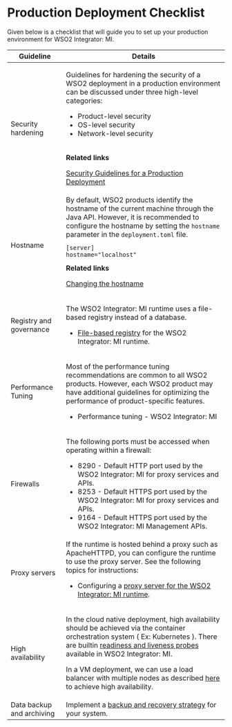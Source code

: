 # Production Deployment Checklist

Given below is a checklist that will guide you to set up your production environment for WSO2 Integrator: MI.

<table>
   <thead>
      <tr class="header">
         <th>Guideline</th>
         <th>Details</th>
      </tr>
   </thead>
   <tbody>
      <tr class="odd">
         <td>Security hardening</td>
         <td>
            <div class="content-wrapper">
               <p>Guidelines for hardening the security of a WSO2 deployment in a production environment can be discussed under three high-level categories:</p>
               <ul>
                  <li>Product-level security</li>
                  <li>OS-level security</li>
                  <li>Network-level security<br />
                     <br />
                  </li>
               </ul>
               <div class="panel" style="border-width: 1px;">
                  <div class="panelHeader" style="border-bottom-width: 1px;">
                     <strong>Related links</strong>
                  </div>
                  <div class="panelContent">
                     <p><a href="{{base_path}}/install-and-setup/setup/deployment-best-practices/security-guidelines-for-production-deployment">Security Guidelines for a Production Deployment</a></p>
                  </div>
               </div>
            </div>
         </td>
      </tr>
      <tr class="even">
         <td>Hostname</td>
         <td>
            <div class="content-wrapper">
               By default, WSO2 products identify the hostname of the current machine through the Java API. However, it is recommended to configure the hostname by setting the <code>hostname</code> parameter in the <code>deployment.toml</code> file.
               <div class="code panel pdl" style="border-width: 1px;">
                  <div class="codeContent panelContent pdl">
                     <div class="sourceCode" id="cb1" data-syntaxhighlighter-params="brush: xml; gutter: false; theme: Confluence" data-theme="Confluence" style="brush: xml; gutter: false; theme: Confluence">
                        <pre class="sourceCode xml"><code class="sourceCode xml"><span id="cb1-1"><a href="#cb1-1"></a><span class="kw">[server]</br>hostname="localhost"</span></span></code></pre>
                     </div>
                  </div>
               </div>
               <div class="panel" style="border-width: 1px;">
                  <div class="panelHeader" style="border-bottom-width: 1px;">
                     <strong>Related links</strong>
                  </div>
                  <div class="panelContent">
                     <p><a href="{{base_path}}/install-and-setup/setup/deployment-best-practices/changing-the-hostname">Changing the hostname</a></p>
                  </div>
               </div>
            </div>
         </td>
      </tr>
      <tr class="odd">
         <td>Registry and governance</td>
         <td>
            <div class="content-wrapper">
               <p>The WSO2 Integrator: MI runtime uses a file-based registry instead of a database.</p>
               <ul>
                  <li>
                     <a href="{{base_path}}/install-and-setup/setup/deployment/file-based-registry">File-based registry</a> for the WSO2 Integrator: MI runtime.
                  </li>
               </ul>
            </div>
         </td>
      </tr>
      <tr class="even">
         <td>Performance Tuning</td>
         <td>
            <div class="content-wrapper">
               <p>Most of the performance tuning recommendations are common to all WSO2 products. However, each WSO2 product may have additional guidelines for optimizing the performance of product-specific features.</p>
               <ul>
                  <li>
                     Performance tuning - WSO2 Integrator: MI
                  </li>
               </ul>
            </div>
         </td>
      </tr>
      <tr class="odd">
         <td>Firewalls</td>
         <td>
            <div class="content-wrapper">
               <p>The following ports must be accessed when operating within a firewall:</p>
               <ul>
                  <li>8290 - Default HTTP port used by the WSO2 Integrator: MI for proxy services and APIs.</li>
                  <li>8253 - Default HTTPS port used by the WSO2 Integrator: MI for proxy services and APIs.</li>
                  <li>9164 - Default HTTPS port used by the WSO2 Integrator: MI Management APIs.</li>
               </ul>
            </div>
         </td>
      </tr>
      <tr class="even">
         <td>Proxy servers</td>
         <td>
            If the runtime is hosted behind a proxy such as ApacheHTTPD, you can configure the runtime  to use the proxy server. See the following topics for instructions:
            <ul>
               <li>Configuring a <a href="{{base_path}}/install-and-setup/setup/configuring-proxy-servers">proxy server for the WSO2 Integrator: MI runtime</a>.</li>
            </ul>
         </td>
      </tr>
      <tr class="odd">
         <td>High availability</td>
         <td>
            <p>In the cloud native deployment, high availability should be achieved via the container orchestration system ( Ex: Kubernetes ). There are builtin <a href="{{base_path}}/install-and-setup/setup/deployment-best-practices/basic-health-checks">readiness and liveness probes</a> available in WSO2 Integrator: MI.</p>
            <p>In a VM deployment, we can use a load balancer with multiple nodes as described <a href="{{base_path}}/install-and-setup/setup/deployment/deploying-wso2-mi">here</a> to achieve high availability.</p>
         </td>
      </tr>
      <tr class="even">
         <td>Data backup and archiving</td>
         <td>Implement a <a href="{{base_path}}/install-and-setup/setup/deployment-best-practices/backup-recovery">backup and recovery strategy</a> for your system.</td>
      </tr>
   </tbody>
</table>
